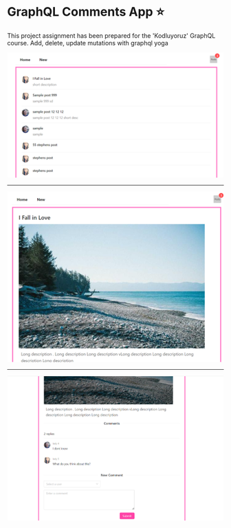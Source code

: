 # GraphQL Comments App :star:

This project assignment has been prepared for the 'Kodluyoruz' GraphQL course. Add, delete, update mutations with graphql yoga

![preview](prev1.png)

---

![preview](prev2.png)

---

![preview](prev3.png)
